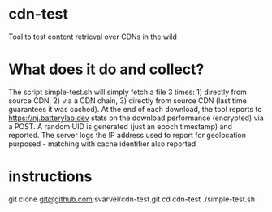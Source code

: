 # cdn-test
Tool to test content retrieval over CDNs in the wild

# What does it do and collect? 
The script simple-test.sh will simply fetch a file 3 times: 1) directly from source CDN, 2) via a CDN chain, 3) directly from source CDN (last time guarantees it was cached). At the end of each download, the tool reports to https://nj.batterylab.dev stats on the download performance (encrypted) via a POST. A random UID is generated (just an epoch timestamp) and reported. The server logs the IP address used to report for geolocation purposed - matching with cache identifier also reported

# instructions
git clone git@github.com:svarvel/cdn-test.git
cd cdn-test
./simple-test.sh


